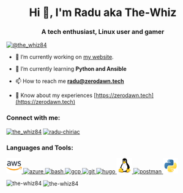 <h1 align="center">Hi 👋, I'm Radu aka The-Whiz</h1>
<h3 align="center">A tech enthusiast, Linux user and gamer</h3>

<p align="left"> <a href="https://twitter.com/the_whiz84" target="blank"><img src="https://img.shields.io/twitter/follow/the_whiz84?logo=twitter&style=for-the-badge" alt="@the_whiz84" /></a> </p>

- 🔭 I’m currently working on [my website](https://github.com/the-whiz84/zerodawn.tech).

- 🌱 I’m currently learning **Python and Ansible**

- 📫 How to reach me **radu@zerodawn.tech**

- 📄 Know about my experiences [https://zerodawn.tech](https://zerodawn.tech)

<h3 align="left">Connect with me:</h3>
<p align="left">
<a href="https://twitter.com/the_whiz84" target="blank"><img align="center" src="https://raw.githubusercontent.com/rahuldkjain/github-profile-readme-generator/master/src/images/icons/Social/twitter.svg" alt="the_whiz84" height="30" width="40" /></a>
<a href="https://linkedin.com/in/radu-chiriac" target="blank"><img align="center" src="https://raw.githubusercontent.com/rahuldkjain/github-profile-readme-generator/master/src/images/icons/Social/linked-in-alt.svg" alt="radu-chiriac" height="30" width="40" /></a>
</p>

<h3 align="left">Languages and Tools:</h3>
<p align="left"> <a href="https://aws.amazon.com" target="_blank" rel="noreferrer"> <img src="https://raw.githubusercontent.com/devicons/devicon/master/icons/amazonwebservices/amazonwebservices-original-wordmark.svg" alt="aws" width="40" height="40"/> </a> <a href="https://azure.microsoft.com/en-in/" target="_blank" rel="noreferrer"> <img src="https://www.vectorlogo.zone/logos/microsoft_azure/microsoft_azure-icon.svg" alt="azure" width="40" height="40"/> </a> <a href="https://www.gnu.org/software/bash/" target="_blank" rel="noreferrer"> <img src="https://www.vectorlogo.zone/logos/gnu_bash/gnu_bash-icon.svg" alt="bash" width="40" height="40"/> </a> <a href="https://cloud.google.com" target="_blank" rel="noreferrer"> <img src="https://www.vectorlogo.zone/logos/google_cloud/google_cloud-icon.svg" alt="gcp" width="40" height="40"/> </a> <a href="https://git-scm.com/" target="_blank" rel="noreferrer"> <img src="https://www.vectorlogo.zone/logos/git-scm/git-scm-icon.svg" alt="git" width="40" height="40"/> </a> <a href="https://gohugo.io/" target="_blank" rel="noreferrer"> <img src="https://api.iconify.design/logos-hugo.svg" alt="hugo" width="40" height="40"/> </a> <a href="https://www.linux.org/" target="_blank" rel="noreferrer"> <img src="https://raw.githubusercontent.com/devicons/devicon/master/icons/linux/linux-original.svg" alt="linux" width="40" height="40"/> </a> <a href="https://postman.com" target="_blank" rel="noreferrer"> <img src="https://www.vectorlogo.zone/logos/getpostman/getpostman-icon.svg" alt="postman" width="40" height="40"/> </a> <a href="https://www.python.org" target="_blank" rel="noreferrer"> <img src="https://raw.githubusercontent.com/devicons/devicon/master/icons/python/python-original.svg" alt="python" width="40" height="40"/> </a> </p>

<p><img align="left" src="https://github-readme-stats-the-whiz84.vercel.app/api/top-langs?username=the-whiz84&show_icons=true&theme=aura&locale=en&layout=compact&exclude_repo=github-readme-stats" alt="the-whiz84" /></p>

<p>&nbsp;<img align="center" src="https://github-readme-stats-the-whiz84.vercel.app/api?username=the-whiz84&show_icons=true&theme=aura&locale=en" alt="the-whiz84" /></p>

